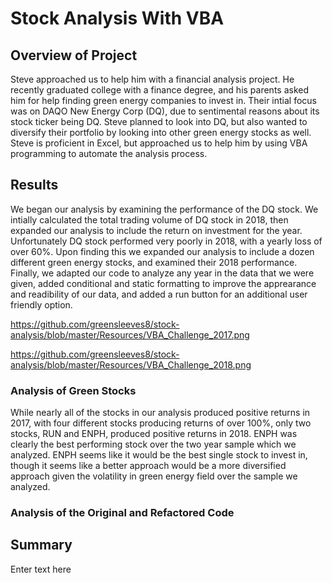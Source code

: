 # Stock Analysis With VBA

## Overview of Project

Steve approached us to help him with a financial analysis project. He recently graduated college with a 
finance degree, and his parents asked him for help finding green energy companies to invest in. Their
intial focus was on DAQO New Energy Corp (DQ), due to sentimental reasons about its stock ticker being DQ.
Steve planned to look into DQ, but also wanted to diversify their portfolio by looking into other green 
energy stocks as well. Steve is proficient in Excel, but approached us to help him by using VBA programming
to automate the analysis process. 

## Results

We began our analysis by examining the performance of the DQ stock. We intially calculated the total
trading volume of DQ stock in 2018, then expanded our analysis to include the return on investment 
for the year. Unfortunately DQ stock performed very poorly in 2018, with a yearly loss of over 60%. 
Upon finding this we expanded our analysis to include a dozen different green energy stocks, and 
examined their 2018 performance. Finally, we adapted our code to analyze any year in the data that we 
were given, added conditional and static formatting to improve the apprearance and readibility of our data, 
and added a run button for an additional user friendly option.

https://github.com/greensleeves8/stock-analysis/blob/master/Resources/VBA_Challenge_2017.png

https://github.com/greensleeves8/stock-analysis/blob/master/Resources/VBA_Challenge_2018.png

### Analysis of Green Stocks

While nearly all of the stocks in our analysis produced positive returns in 2017, with four different stocks 
producing returns of over 100%, only two stocks, RUN and ENPH, produced positive returns in 2018. ENPH was 
clearly the best performing stock over the two year sample which we analyzed. ENPH seems like it would be 
the best single stock to invest in, though it seems like a better approach would be a more diversified 
approach given the volatility in green energy field over the sample we analyzed. 

### Analysis of the Original and Refactored Code













## Summary

Enter text here